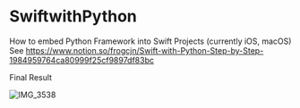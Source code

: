 # SwiftwithPython

How to embed Python Framework into Swift Projects (currently iOS, macOS)
See https://www.notion.so/frogcjn/Swift-with-Python-Step-by-Step-1984959764ca80999f25cf9897df83bc

Final Result

![IMG_3538](https://github.com/user-attachments/assets/b15acf70-8987-48b3-b21a-7fe6780d5e3b)
